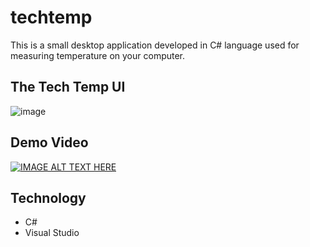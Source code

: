 # techtemp
This is a small desktop application developed in C# language used for measuring temperature on your computer.

## The Tech Temp UI
![image](https://user-images.githubusercontent.com/16759685/139595432-139bfeb3-326e-4fa7-9063-4fb3316fe60e.png)
## Demo Video
[![IMAGE ALT TEXT HERE](https://img.youtube.com/vi/W-I8ur2KnKo/0.jpg)](https://www.youtube.com/watch?v=W-I8ur2KnKo)
## Technology
- C#
- Visual Studio
